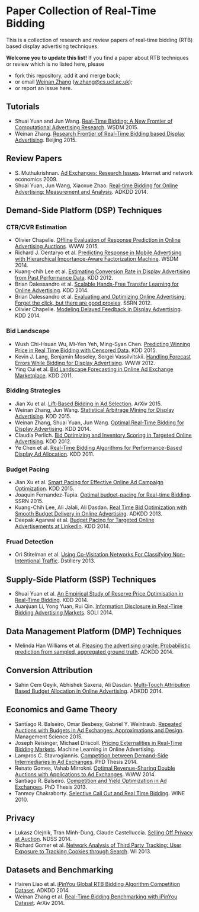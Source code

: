 # Paper Collection of Real-Time Bidding

This is a collection of research and review papers of real-time bidding (RTB) based display advertising techniques.

**Welcome you to update this list!** If you find a paper about RTB techniques or review which is no listed here, please 
* fork this repository, add it and merge back;
* or email [Weinan Zhang](http://www0.cs.ucl.ac.uk/staff/w.zhang/) (w.zhang@cs.ucl.ac.uk);
* or report an issue here.

## Tutorials
* Shuai Yuan and Jun Wang. [Real-Time Bidding: A New Frontier of Computational Advertising Research](http://tutorial-wsdm-2015.computational-advertising.org/). WSDM 2015.
* Weinan Zhang. [Research Frontier of Real-Time Bidding based Display Advertising](http://www0.cs.ucl.ac.uk/staff/w.zhang/rtb-papers/adx.pdf). Beijing 2015.

## Review Papers

* S. Muthukrishnan. [Ad Exchanges: Research Issues](http://www0.cs.ucl.ac.uk/staff/w.zhang/rtb-papers/adx.pdf). Internet and network economics 2009.
* Shuai Yuan, Jun Wang, Xiaoxue Zhao. [Real-time Bidding for Online Advertising: Measurement and Analysis](http://www0.cs.ucl.ac.uk/staff/w.zhang/rtb-papers/rtb-analysis.pdf). ADKDD 2014.

## Demand-Side Platform (DSP) Techniques

### CTR/CVR Estimation
* Olivier Chapelle. [Offline Evaluation of Response Prediction in Online Advertising Auctions](http://www0.cs.ucl.ac.uk/staff/w.zhang/rtb-papers/ctr-bid.pdf). WWW 2015.
* Richard J. Oentaryo et al. [Predicting Response in Mobile Advertising with Hierarchical Importance-Aware Factorization Machine](http://www0.cs.ucl.ac.uk/staff/w.zhang/rtb-papers/fm-ctr.pdf). WSDM 2014.
* Kuang-chih Lee et al. [Estimating Conversion Rate in Display Advertising from Past Performance Data](http://www0.cs.ucl.ac.uk/staff/w.zhang/rtb-papers/cvr-est.pdf). KDD 2012. 
* Brian Dalessandro et al. [Scalable Hands-Free Transfer Learning for Online Advertising](http://www0.cs.ucl.ac.uk/staff/w.zhang/rtb-papers/transfer-ctr.pdf). KDD 2014. 
* Brian Dalessandro et al. [Evaluating and Optimizing Online Advertising: Forget the click, but there are good proxies](http://www0.cs.ucl.ac.uk/staff/w.zhang/rtb-papers/forget-click.pdf). SSRN 2012.
* Olivier Chapelle. [Modeling Delayed Feedback in Display Advertising](http://www0.cs.ucl.ac.uk/staff/w.zhang/rtb-papers/delayed-feedback.pdf). KDD 2014.

### Bid Landscape
* Wush Chi-Hsuan Wu, Mi-Yen Yeh, Ming-Syan Chen. [Predicting Winning Price in Real Time Bidding with Censored Data](http://www0.cs.ucl.ac.uk/staff/w.zhang/rtb-papers/win-price-pred.pdf). KDD 2015.
* Kevin J. Lang, Benjamin Moseley, Sergei Vassilvitskii. [Handling Forecast Errors While Bidding for Display Advertising](http://www0.cs.ucl.ac.uk/staff/w.zhang/rtb-papers/forecast-err.pdf). WWW 2012.
* Ying Cui et al. [Bid Landscape Forecasting in Online Ad Exchange Marketplace](http://www0.cs.ucl.ac.uk/staff/w.zhang/rtb-papers/bid-lands.pdf). KDD 2011.

### Bidding Strategies
* Jian Xu et al. [Lift-Based Bidding in Ad Selection](http://www0.cs.ucl.ac.uk/staff/w.zhang/rtb-papers/throatling-pacing.pdf). ArXiv 2015.
* Weinan Zhang, Jun Wang. [Statistical Arbitrage Mining for Display Advertising](http://www0.cs.ucl.ac.uk/staff/w.zhang/rtb-papers/rtb-arbitrage.pdf). KDD 2015.
* Weinan Zhang, Shuai Yuan, Jun Wang. [Optimal Real-Time Bidding for Display Advertising](http://www0.cs.ucl.ac.uk/staff/w.zhang/rtb-papers/optimal-rtb.pdf). KDD 2014.
* Claudia Perlich. [Bid Optimizing and Inventory Scoring in Targeted Online Advertising](http://www0.cs.ucl.ac.uk/staff/w.zhang/rtb-papers/lin-bid.pdf). KDD 2012.
* Ye Chen et al. [Real-Time Bidding Algorithms for Performance-Based Display Ad Allocation](http://www0.cs.ucl.ac.uk/staff/w.zhang/rtb-papers/rtb-perf-bid.pdf). KDD 2011.

### Budget Pacing
* Jian Xu et al. [Smart Pacing for Effective Online Ad Campaign Optimization](http://arxiv.org/abs/1507.04811). KDD 2015.
* Joaquin Fernandez-Tapia. [Optimal budget-pacing for Real-time Bidding](http://www0.cs.ucl.ac.uk/staff/w.zhang/rtb-papers/opt-rtb-pacing.pdf). SSRN 2015.
* Kuang-Chih Lee, Ali Jalali, Ali Dasdan. [Real Time Bid Optimization with Smooth Budget Delivery in Online Advertising](http://www0.cs.ucl.ac.uk/staff/w.zhang/rtb-papers/budget-smooth.pdf). ADKDD 2013.
* Deepak Agarwal et al. [Budget Pacing for Targeted Online Advertisements at LinkedIn](http://www0.cs.ucl.ac.uk/staff/w.zhang/rtb-papers/linkedin-pacing.pdf). KDD 2014.

### Fruad Detection
* Ori Stitelman et al. [Using Co-Visitation Networks For Classifying Non-Intentional Traffic](http://www0.cs.ucl.ac.uk/staff/w.zhang/rtb-papers/co-visit-fraud.pdf). Dstillery 2013.

## Supply-Side Platform (SSP) Techniques
* Shuai Yuan et al. [An Empirical Study of Reserve Price Optimisation in Real-Time Bidding](http://www0.cs.ucl.ac.uk/staff/w.zhang/rtb-papers/reserve-price.pdf). KDD 2014.
* Juanjuan Li, Yong Yuan, Rui Qin. [Information Disclosure in Real-Time Bidding Advertising Markets](http://www0.cs.ucl.ac.uk/staff/w.zhang/rtb-papers/rtb-info.pdf). SOLI 2014.

## Data Management Platform (DMP) Techniques
* Melinda Han Williams et al. [Pleasing the advertising oracle: Probabilistic prediction from sampled, aggregated ground truth](http://www0.cs.ucl.ac.uk/staff/w.zhang/rtb-papers/sample-pred.pdf). ADKDD 2014.

## Conversion Attribution
* Sahin Cem Geyik, Abhishek Saxena, Ali Dasdan. [Multi-Touch Attribution Based Budget Allocation in Online Advertising](http://www0.cs.ucl.ac.uk/staff/w.zhang/rtb-papers/mta-budget-allocation.pdf). ADKDD 2014.

## Economics and Game Theory
* Santiago R. Balseiro, Omar Besbesy, Gabriel Y. Weintraub. [Repeated Auctions with Budgets in Ad Exchanges: Approximations and Design](http://www0.cs.ucl.ac.uk/staff/w.zhang/rtb-papers/repeat-auction.pdf). Management Science 2015.
* Joseph Reisinger, Michael Driscoll. [Pricing Externalities in Real-Time Bidding Markets](http://www0.cs.ucl.ac.uk/staff/w.zhang/rtb-papers/rtb-pricing-ext.pdf). Machine Learning in Online Advertising.
* Lampros C. Stavrogiannis. [Competition between Demand-Side Intermediaries in Ad Exchanges](http://www0.cs.ucl.ac.uk/staff/w.zhang/rtb-papers/dsp-comp.pdf). PhD Thesis 2014.
* Renato Gomes, Vahab Mirrokni. [Optimal Revenue-Sharing Double Auctions with Applications to Ad Exchanges](http://www0.cs.ucl.ac.uk/staff/w.zhang/rtb-papers/double-auc-adx.pdf). WWW 2014.
* Santiago R. Balseiro. [Competition and Yield Optimization in Ad Exchanges](http://www0.cs.ucl.ac.uk/staff/w.zhang/rtb-papers/yield-opt-adx.pdf). PhD Thesis 2013.
* Tanmoy Chakraborty. [Selective Call Out and Real Time Bidding](http://www0.cs.ucl.ac.uk/staff/w.zhang/rtb-papers/select-callout.pdf). WINE 2010.

## Privacy
* Lukasz Olejnik, Tran Minh-Dung, Claude Castelluccia. [Selling Off Privacy at Auction](http://www0.cs.ucl.ac.uk/staff/w.zhang/rtb-papers/privacy.pdf). NDSS 2014.
* Richard Gomer et al. [Network Analysis of Third Party Tracking: User Exposure to Tracking Cookies through Search](http://www0.cs.ucl.ac.uk/staff/w.zhang/rtb-papers/user-tracking.pdf). WI 2013.

## Datasets and Benchmarking
* Hairen Liao et al. [iPinYou Global RTB Bidding Algorithm Competition Dataset](http://www0.cs.ucl.ac.uk/staff/w.zhang/rtb-papers/ipinyou-dataset.pdf). ADKDD 2014.
* Weinan Zhang et al. [Real-Time Bidding Benchmarking with iPinYou Dataset](http://arxiv.org/abs/1407.7073). ArXiv 2014.

<!---
* . [](http://www0.cs.ucl.ac.uk/staff/w.zhang/rtb-papers/). 
-->